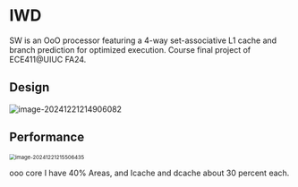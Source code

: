# IWD
SW is an OoO processor featuring a 4-way set-associative L1 cache and branch prediction for optimized execution. Course final project of ECE411@UIUC FA24.



## Design
![image-20241221214906082](https://raw.githubusercontent.com/Sylvanashub/sylvanashub.github.io/main/img/202412212149488.png)



## Performance

<img src="https://raw.githubusercontent.com/Sylvanashub/sylvanashub.github.io/main/img/202412212158744.png" alt="image-20241221215506435" style="zoom: 67%;" />

ooo core I have 40% Areas, and Icache and dcache about 30 percent each.
